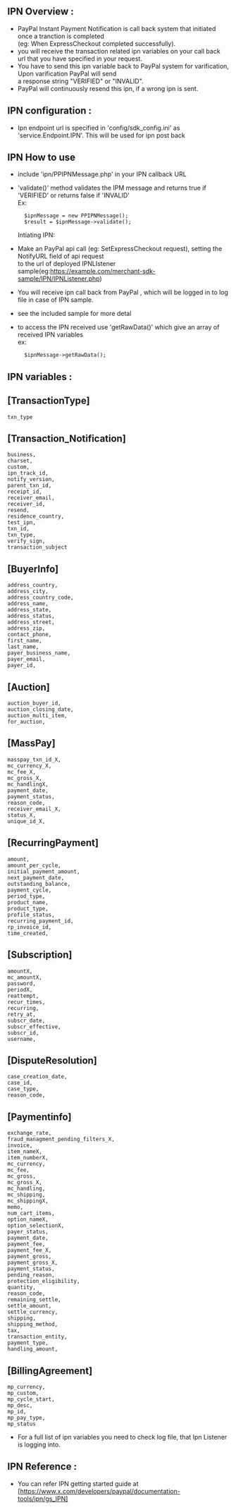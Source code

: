 IPN Overview :
------------

* PayPal Instant Payment Notification is call back system that initiated once a tranction is completed  
  (eg: When ExpressCheckout completed successfully).
* you will receive the transaction related ipn variables on your call back url that you have specified in your request.
* You have to send this ipn variable back to PayPal system for varification, Upon varification PayPal will send  
  a response string "VERIFIED" or "INVALID".
* PayPal will continuously resend this ipn, if a wrong ipn is sent.

IPN configuration :
-----------------
* Ipn endpoint url is specified in 'config/sdk_config.ini' as 'service.Endpoint.IPN'. This will be used for ipn post back
    
IPN How to use
--------------
* include 'ipn/PPIPNMessage.php' in your IPN callback URL  
* 'validate()' method validates the IPM message and returns true if 'VERIFIED' or returns false if 'INVALID'  
Ex:

		$ipnMessage = new PPIPNMessage();   
		$result = $ipnMessage->validate();
		  
  Intiating IPN:
* Make an PayPal api call (eg: SetExpressCheckout request), setting the NotifyURL field of api request   
  to the url of deployed IPNLIstener sample(eg:https://example.com/merchant-sdk-sample/IPN/IPNListener.php)  
* You will receive ipn call back from PayPal , which will be logged in to log file in case of IPN sample.
* see the included sample for more detal
* to access the IPN received use 'getRawData()' which give an array of received IPN variables  
ex:
		
		$ipnMessage->getRawData(); 
	       
IPN variables :
--------------

[TransactionType]
-----------------   
	txn_type    

[Transaction_Notification]
---------------------------
	business,
	charset,
	custom,
	ipn_track_id,
	notify_version,
	parent_txn_id,
	receipt_id,
	receiver_email,
	receiver_id,
	resend,
	residence_country,
	test_ipn,
	txn_id,
	txn_type,
	verify_sign,
	transaction_subject 


[BuyerInfo]
------------
	address_country,
	address_city,
	address_country_code,
	address_name,
	address_state,
	address_status,
	address_street,
	address_zip,
	contact_phone,
	first_name,
	last_name,
	payer_business_name,
	payer_email,
	payer_id,


[Auction]
-----------
	auction_buyer_id,
	auction_closing_date,
	auction_multi_item,
	for_auction,

[MassPay]
----------
	masspay_txn_id_X,
	mc_currency_X,
	mc_fee_X,
	mc_gross_X,
	mc_handlingX,
	payment_date,
	payment_status,
	reason_code,
	receiver_email_X,
	status_X,
	unique_id_X,

[RecurringPayment]
------------------
	amount,
	amount_per_cycle,
	initial_payment_amount,
	next_payment_date,
	outstanding_balance,
	payment_cycle,
	period_type,
	product_name,
	product_type,
	profile_status,
	recurring_payment_id,
	rp_invoice_id,
	time_created,

[Subscription]
--------------
	amountX,
	mc_amountX,
	password,
	periodX,
	reattempt,
	recur_times,
	recurring,
	retry_at,
	subscr_date,
	subscr_effective,
	subscr_id,
	username,


[DisputeResolution]
-------------------
	case_creation_date,
	case_id,
	case_type,
	reason_code,
 
[Paymentinfo]
-------------
	exchange_rate,
	fraud_managment_pending_filters_X,
	invoice,
	item_nameX,
	item_numberX,
	mc_currency,
	mc_fee,
	mc_gross,
	mc_gross_X,
	mc_handling,
	mc_shipping,
	mc_shippingX,
	memo,
	num_cart_items,
	option_nameX,
	option_selectionX,
	payer_status,
	payment_date,
	payment_fee,
	payment_fee_X,
	payment_gross,
	payment_gross_X,
	payment_status,
	pending_reason,
	protection_eligibility,
	quantity,
	reason_code,
	remaining_settle,
	settle_amount,
	settle_currency,
	shipping,
	shipping_method,
	tax,
	transaction_entity,
	payment_type,
	handling_amount,

[BillingAgreement]
------------------
	mp_currency,
	mp_custom,
	mp_cycle_start,
	mp_desc,
	mp_id,
	mp_pay_type,
	mp_status
	 
*   For a full list of ipn variables you need to check log file, that Ipn Listener is logging into.    

IPN Reference :
--------------
*   You can refer IPN getting started guide at [https://www.x.com/developers/paypal/documentation-tools/ipn/gs_IPN]
